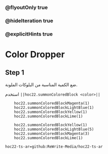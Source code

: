 ### @flyoutOnly true
### @hideIteration true
### @explicitHints true


# Color Dropper

## Step 1
ضع الكمية المناسبة من البلوكات الملونة.

استخدم ``||hoc22.summonColoredBlock <color>||``

```ghost
    hoc22.summonColoredBlockMagenta(1)
    hoc22.summonColoredBlockLightBlue(1)
    hoc22.summonColoredBlockYellow(1)
    hoc22.summonColoredBlockLime(1) 
```
```template
    hoc22.summonColoredBlockYellow(1)
    hoc22.summonColoredBlockLightBlue(5)
    hoc22.summonColoredBlockMagenta(3)
    hoc22.summonColoredBlockLime(1)          
```
```package
hoc22-ts-ar=github:ReWrite-Media/hoc22-ts-ar
```